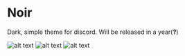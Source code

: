 # Noir
Dark, simple theme for discord. Will be released in a year(**?**)

![alt text](https://cdn.upload.systems/uploads/8TY2FYEG.png "Preview (Home)")
![alt text](https://cdn.upload.systems/uploads/PzCKE5wy.png "Preview (Server)")
![alt text](https://cdn.upload.systems/uploads/hoVw6ays.png "Preview (Settings)")
